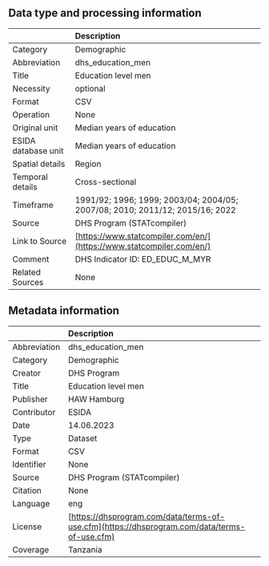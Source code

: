 ## Data type and processing information 

|                     | Description                                                                  |
|:--------------------|:-----------------------------------------------------------------------------|
| Category            | Demographic                                                                  |
| Abbreviation        | dhs_education_men                                                            |
| Title               | Education level men                                                          |
| Necessity           | optional                                                                     |
| Format              | CSV                                                                          |
| Operation           | None                                                                         |
| Original unit       | Median years of education                                                    |
| ESIDA database unit | Median years of education                                                    |
| Spatial details     | Region                                                                       |
| Temporal details    | Cross-sectional                                                              |
| Timeframe           | 1991/92; 1996; 1999; 2003/04; 2004/05; 2007/08; 2010; 2011/12; 2015/16; 2022 |
| Source              | DHS Program (STATcompiler)                                                   |
| Link to Source      | [https://www.statcompiler.com/en/](https://www.statcompiler.com/en/)         |
| Comment             | DHS Indicator ID: ED_EDUC_M_MYR                                              |
| Related Sources     | None                                                                         |

## Metadata information 

|              | Description                                                                                  |
|:-------------|:---------------------------------------------------------------------------------------------|
| Abbreviation | dhs_education_men                                                                            |
| Category     | Demographic                                                                                  |
| Creator      | DHS Program                                                                                  |
| Title        | Education level men                                                                          |
| Publisher    | HAW Hamburg                                                                                  |
| Contributor  | ESIDA                                                                                        |
| Date         | 14.06.2023                                                                                   |
| Type         | Dataset                                                                                      |
| Format       | CSV                                                                                          |
| Identifier   | None                                                                                         |
| Source       | DHS Program (STATcompiler)                                                                   |
| Citation     | None                                                                                         |
| Language     | eng                                                                                          |
| License      | [https://dhsprogram.com/data/terms-of-use.cfm](https://dhsprogram.com/data/terms-of-use.cfm) |
| Coverage     | Tanzania                                                                                     |